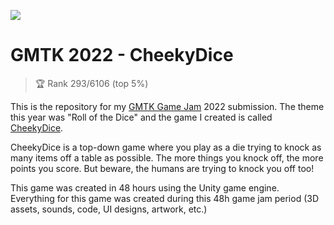 ![](https://img.itch.zone/aW1nLzk1Mjk3NDkucG5n/original/x41nVF.png)

# GMTK 2022 - CheekyDice

> 🏆 Rank 293/6106 (top 5%)

This is the repository for my [GMTK Game Jam](https://itch.io/jam/gmtk-jam-2022) 2022 submission. The theme this year was "Roll of the Dice" and the game I created is called [CheekyDice](https://danyatesdev.itch.io/cheekydice).

CheekyDice is a top-down game where you play as a die trying to knock as many items off a table as possible. The more things you knock off, the more points you score. But beware, the humans are trying to knock you off too!

This game was created in 48 hours using the Unity game engine. Everything for this game was created during this 48h game jam period (3D assets, sounds, code, UI designs, artwork, etc.)
